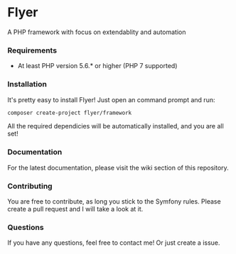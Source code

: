 Flyer
=========

A PHP framework with focus on extendablity and automation

### Requirements

- At least PHP version 5.6.* or higher (PHP 7 supported)

### Installation

It's pretty easy to install Flyer! Just open an command prompt and run:

```bash
composer create-project flyer/framework
```

All the required dependicies will be automatically installed, and you are all set!

### Documentation

For the latest documentation, please visit the wiki section of this repository.

### Contributing

You are free to contribute, as long you stick to the Symfony rules. 
Please create a pull request and I will take a look at it.

### Questions

If you have any questions, feel free to contact me! Or just create a issue.






